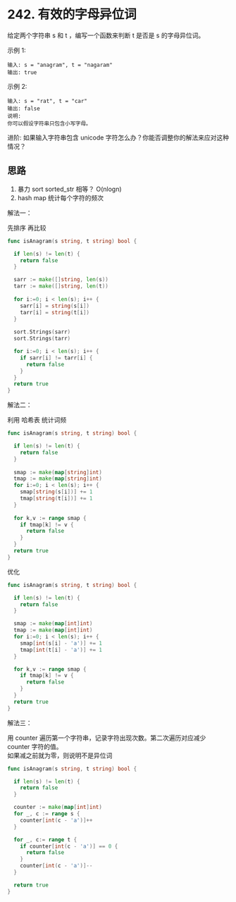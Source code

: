 # 242. 有效的字母异位词

给定两个字符串 s 和 t ，编写一个函数来判断 t 是否是 s 的字母异位词。

示例 1:

```
输入: s = "anagram", t = "nagaram"
输出: true
```


示例 2:

```
输入: s = "rat", t = "car"
输出: false
说明:
你可以假设字符串只包含小写字母。
```

进阶:
如果输入字符串包含 unicode 字符怎么办？你能否调整你的解法来应对这种情况？


## 思路

1. 暴力 sort sorted_str 相等？ O(nlogn)
2. hash map 统计每个字符的频次

解法一：

先排序 再比较

```go
func isAnagram(s string, t string) bool {

  if len(s) != len(t) {
    return false
  }

  sarr := make([]string, len(s))
  tarr := make([]string, len(t))
  
  for i:=0; i < len(s); i++ {
    sarr[i] = string(s[i])
    tarr[i] = string(t[i])
  }
  
  sort.Strings(sarr)
  sort.Strings(tarr)

  for i:=0; i < len(s); i++ {
    if sarr[i] != tarr[i] {
      return false
    }
  }
  return true
}
```

解法二：

利用 哈希表 统计词频

```go
func isAnagram(s string, t string) bool {

  if len(s) != len(t) {
    return false
  }
  
  smap := make(map[string]int)
  tmap := make(map[string]int)
  for i:=0; i < len(s); i++ {
    smap[string(s[i])] += 1 
    tmap[string(t[i])] += 1 
  }
 
  for k,v := range smap {
    if tmap[k] != v {
      return false
    }
  }
  return true
}
```

优化

```go
func isAnagram(s string, t string) bool {

  if len(s) != len(t) {
    return false
  }

  smap := make(map[int]int)
  tmap := make(map[int]int)
  for i:=0; i < len(s); i++ {
    smap[int(s[i] - 'a')] += 1 
    tmap[int(t[i] - 'a')] += 1 
  }

  for k,v := range smap {
    if tmap[k] != v {
      return false
    }
  }
  return true
}
```


解法三：

用 counter 遍历第一个字符串，记录字符出现次数。第二次遍历对应减少 counter 字符的值。  
如果减之前就为零，则说明不是异位词

```go
func isAnagram(s string, t string) bool {

  if len(s) != len(t) {
    return false
  }

  counter := make(map[int]int)
  for _, c := range s {
    counter[int(c - 'a')]++
  }

  for _, c:= range t {
    if counter[int(c - 'a')] == 0 {
      return false
    }
    counter[int(c - 'a')]--
  }

  return true
}
```

